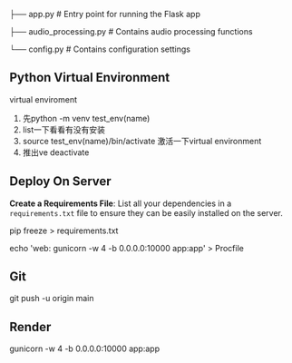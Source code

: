 ├── app.py                # Entry point for running the Flask app 

├── audio_processing.py   # Contains audio processing functions 

└── config.py             # Contains configuration settings

## Python Virtual Environment

virtual enviroment

1. 先python -m venv test_env(name)
2. list一下看看有没有安装
3. source test_env(name)/bin/activate 激活一下virtual environment
4. 推出ve deactivate

## Deploy On Server

**Create a Requirements File**: List all your dependencies in a `requirements.txt` file to ensure they can be easily installed on the server.

pip freeze > requirements.txt

echo 'web: gunicorn -w 4 -b 0.0.0.0:10000 app:app' > Procfile

## Git

git push -u origin main

## Render

gunicorn -w 4 -b 0.0.0.0:10000 app:app

